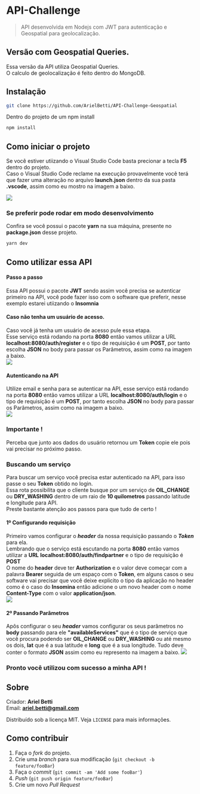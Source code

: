 # API-Challenge

> API desenvolvida em Nodejs com JWT para autenticação e Geospatial para geolocalização.

## Versão com Geospatial Queries.

Essa versão da API utiliza Geospatial Queries.<br>
O calculo de geolocalização é feito dentro do MongoDB.


## Instalação

```sh
git clone https://github.com/ArielBetti/API-Challenge-Geospatial
```
Dentro do projeto de um npm install

```sh
npm install
```

## Como iniciar o projeto

Se você estiver utiizando o Visual Studio Code basta precionar a tecla **F5** dentro do projeto.<br>
Caso o Visual Studio Code reclame na execução provavelmente você terá que fazer uma alteração no arquivo **launch.json** dentro da sua pasta **.vscode**, assim como eu mostro na imagem a baixo.<br>

<img src="src/Docs/launchconfig.png">

### Se preferir pode rodar em modo desenvolvimento

Confira se você possui o pacote **yarn** na sua máquina, presente no **package.json** desse projeto.

```sh
yarn dev
```

## Como utilizar essa API

#### Passo a passo
Essa API possui o pacote **JWT** sendo assim você precisa se autenticar primeiro na API, você pode fazer isso com o software que preferir, nesse exemplo estarei utiizando o **Insomnia**

#### Caso não tenha um usuário de acesso.
Caso você já tenha um usuário de acesso pule essa etapa.<br>
Esse serviço está rodando na porta **8080** então vamos utilizar a URL **localhost:8080/auth/register** e o tipo de requisição é um **POST**, por tanto escolha **JSON** no body para passar os Parâmetros, assim como na imagem a baixo.<br>
<img src="src/Docs/registrousuario.png">

#### Autenticando na API
Utilize email e senha para se autenticar na API, esse serviço está rodando na porta **8080** então vamos utilizar a URL **localhost:8080/auth/login** e o tipo de requisição é um **POST**, por tanto escolha **JSON** no body para passar os Parâmetros, assim como na imagem a baixo.<br>
<img src="src/Docs/loginusuario.png">
### Importante !
Perceba que junto aos dados do usuário retornou um **Token** copie ele pois vai precisar no próximo passo.

### Buscando um serviço
Para buscar um serviço você precisa estar autenticado na API, para isso passe o seu **Token** obtido no login.<br>
Essa rota possibilita que o cliente busque por um serviço de **OIL_CHANGE** ou **DRY_WASHING** dentro de um raio de **10 quilometros** passando latitude e longitude para API.<br>
Preste bastante atenção aos passos para que tudo de certo !<br>

#### 1º Configurando requisição
Primeiro vamos configurar o ***header*** da nossa requisição passando o ***Token*** para ela.<br>
Lembrando que o serviço está escutando na porta **8080** então vamos utilizar a **URL** **localhost:8080/auth/findpartner** e o tipo de requisição é **POST**<br>
O nome do **header** deve ter **Authorization** e o valor deve começar com a palavra **Bearer** seguida de um espaço com o **Token**, em alguns casos o seu software vai precisar que você deixe explicito o tipo da aplicação no header como é o caso do **Insomina** então adicione o um novo header com o nome **Content-Type** com o valor **application/json**.<br>
<img src="src/Docs/buscar1.png"><br>

#### 2º Passando Parâmetros
Apôs configurar o seu ***header*** vamos configurar os seus parâmetros no **body** passando para ele **"availableServices"** que é o tipo de serviço que você procura podendo ser **OIL_CHANGE** ou **DRY_WASHING** ou até mesmo os dois, **lat** que é a sua latitude e **long** que é a sua longitude.
Tudo deve conter o formato **JSON** assim como eu represento na imagem a baixo.
<img src="/src/Docs/buscar2.png">

### Pronto você utilizou com sucesso a minha API !

## Sobre

Criador: **Ariel Betti**<br>
Email: **ariel.betti@gmail.com**<br>

Distribuído sob a licença MIT. Veja `LICENSE` para mais informações.

## Como contribuir

1. Faça o _fork_ do projeto.
2. Crie uma _branch_ para sua modificação (`git checkout -b feature/fooBar`)
3. Faça o _commit_ (`git commit -am 'Add some fooBar'`)
4. _Push_ (`git push origin feature/fooBar`)
5. Crie um novo _Pull Request_
